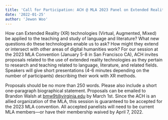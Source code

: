 ```yaml
---
title: 'Call for Participation: ACH @ MLA 2023 Panel on Extended Reality'
date: '2022-01-25'
author: 'Jewon Woo'
---
```

How can Extended Reality (XR) technologies (Virtual, Augmented, Mixed) be applied to the teaching and study of language and literature? What new questions do these technologies enable us to ask? How might they extend or intersect with other areas of digital humanities work? For our session at the 2023 MLA Convention (January 5-8 in San Francisco CA), ACH invites proposals related to the use of extended reality technologies as they pertain to research and teaching related to language, literature, and related fields. Speakers will give short presentations (4-6 minutes depending on the number of participants) describing their work with XR methods.

Proposals should be no more than 250 words. Please also include a short one-paragraph biographical statement. Proposals can be emailed to Brandon Walsh at [bmw9t@virginia.edu](mailto:bmw9t@virginia.edu) by March 1st. Since the ACH is an allied organization of the MLA, this session is guaranteed to be accepted for the 2023 MLA convention. All accepted panelists will need to be current MLA members—or have their membership waived by April 7, 2022.
